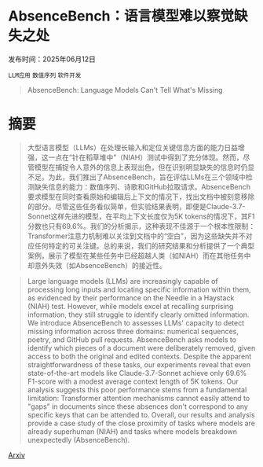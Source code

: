 # AbsenceBench：语言模型难以察觉缺失之处

发布时间：2025年06月12日

`LLM应用` `数值序列` `软件开发`

> AbsenceBench: Language Models Can't Tell What's Missing

# 摘要

> 大型语言模型（LLMs）在处理长输入和定位关键信息方面的能力日益增强，这一点在“针在稻草堆中”（NIAH）测试中得到了充分体现。然而，尽管模型在捕捉令人意外的信息上表现出色，但在识别明显缺失的信息时仍显不足。为此，我们推出了AbsenceBench，旨在评估LLMs在三个领域中检测缺失信息的能力：数值序列、诗歌和GitHub拉取请求。AbsenceBench要求模型在同时查看原始和编辑后上下文的情况下，找出文档中被刻意移除的部分。尽管这些任务看似简单，但实验结果表明，即便是Claude-3.7-Sonnet这样先进的模型，在平均上下文长度仅为5K tokens的情况下，其F1分数也只有69.6%。我们的分析揭示，这种表现不佳源于一个根本性限制：Transformer注意力机制难以关注到文档中的“空白”，因为这些缺失并不对应任何特定的可关注键。总的来说，我们的研究结果和分析提供了一个典型案例，展示了模型在某些任务中已经超越人类（如NIAH）而在其他任务中却意外失效（如AbsenceBench）的接近性。

> Large language models (LLMs) are increasingly capable of processing long inputs and locating specific information within them, as evidenced by their performance on the Needle in a Haystack (NIAH) test. However, while models excel at recalling surprising information, they still struggle to identify clearly omitted information. We introduce AbsenceBench to assesses LLMs' capacity to detect missing information across three domains: numerical sequences, poetry, and GitHub pull requests. AbsenceBench asks models to identify which pieces of a document were deliberately removed, given access to both the original and edited contexts. Despite the apparent straightforwardness of these tasks, our experiments reveal that even state-of-the-art models like Claude-3.7-Sonnet achieve only 69.6% F1-score with a modest average context length of 5K tokens. Our analysis suggests this poor performance stems from a fundamental limitation: Transformer attention mechanisms cannot easily attend to "gaps" in documents since these absences don't correspond to any specific keys that can be attended to. Overall, our results and analysis provide a case study of the close proximity of tasks where models are already superhuman (NIAH) and tasks where models breakdown unexpectedly (AbsenceBench).

[Arxiv](https://arxiv.org/abs/2506.11440)